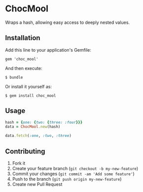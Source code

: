 # ChocMool

Wraps a hash, allowing easy access to deeply nested values.

## Installation

Add this line to your application's Gemfile:

    gem 'choc_mool'

And then execute:

    $ bundle

Or install it yourself as:

    $ gem install choc_mool

## Usage

```ruby
hash = {one: {two: {three: :four}}}
data = ChocMool.new(hash)

data.fetch(:one, :two, :three)
```

## Contributing

1. Fork it
2. Create your feature branch (`git checkout -b my-new-feature`)
3. Commit your changes (`git commit -am 'Add some feature'`)
4. Push to the branch (`git push origin my-new-feature`)
5. Create new Pull Request
